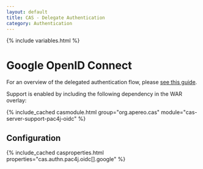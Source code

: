 ```yaml
---
layout: default
title: CAS - Delegate Authentication
category: Authentication
---
```


{% include variables.html %}

# Google OpenID Connect

For an overview of the delegated authentication flow, please [see this guide](Delegate-Authentication.html).

Support is enabled by including the following dependency in the WAR overlay:

{% include_cached casmodule.html group="org.apereo.cas" module="cas-server-support-pac4j-oidc" %}

## Configuration

{% include_cached casproperties.html properties="cas.authn.pac4j.oidc[].google" %}
                          
